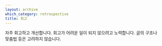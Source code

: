 ```yaml
---
layout: archive
which_category: retrospective
title: 회고
---
```


자주 회고하고 개선합니다.
회고가 어려운 일이 되지 않으려고 노력합니다. 글의 구조나 맞춤법 등은 고려하지 않습니다.
